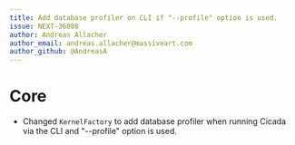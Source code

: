 ```yaml
---
title: Add database profiler on CLI if "--profile" option is used.
issue: NEXT-36088
author: Andreas Allacher
author_email: andreas.allacher@massiveart.com
author_github: @AndreasA
---
```

# Core
* Changed `KernelFactory` to add database profiler when running Cicada via the CLI and "--profile" option is used.
